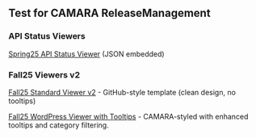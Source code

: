 ## Test for CAMARA ReleaseManagement

### API Status Viewers

[Spring25 API Status Viewer](https://hdamker.github.io/test/spring25-confluence-viewer.html) (JSON embedded)

### Fall25 Viewers v2

[Fall25 Standard Viewer v2](https://hdamker.github.io/test/test-fall25-viewer-v2.html) - GitHub-style template (clean design, no tooltips)

[Fall25 WordPress Viewer with Tooltips](https://hdamker.github.io/test/test-viewer-fall25-wordpress.html) - CAMARA-styled with enhanced tooltips and category filtering. 
